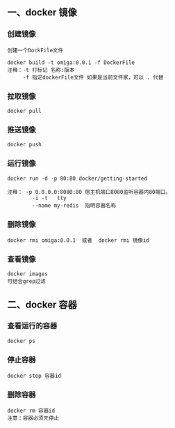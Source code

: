 ## 一、docker 镜像

### 创建镜像

```
创建一个DockFile文件
```

```
docker build -t omiga:0.0.1 -f DockerFile
注释：-t 打标记 名称:版本
	 -f 指定dockerFile文件 如果是当前文件家，可以 . 代替
```

### 拉取镜像

```
docker pull
```

### 推送镜像

```
docker push
```

### 运行镜像

```
docker run -d -p 80:80 docker/getting-started

注释： -p 0.0.0.0:8080:80 宿主机端口8080监听容器内80端口。
		-i -t   tty
		--name my-redis  指明容器名称
```

### 删除镜像

```
docker rmi omiga:0.0.1  或者  docker rmi 镜像id
```

### 查看镜像

```
docker images 
可结合grep过滤
```

## 二、docker 容器

### 查看运行的容器

```
docker ps
```

### 停止容器

```
docker stop 容器id
```

### 删除容器

```
docker rm 容器id 
注意：容器必须先停止
```

